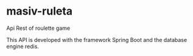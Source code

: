 # masiv-ruleta
Api Rest of roulette game

This API is developed with the framework Spring Boot and the database engine redis.
